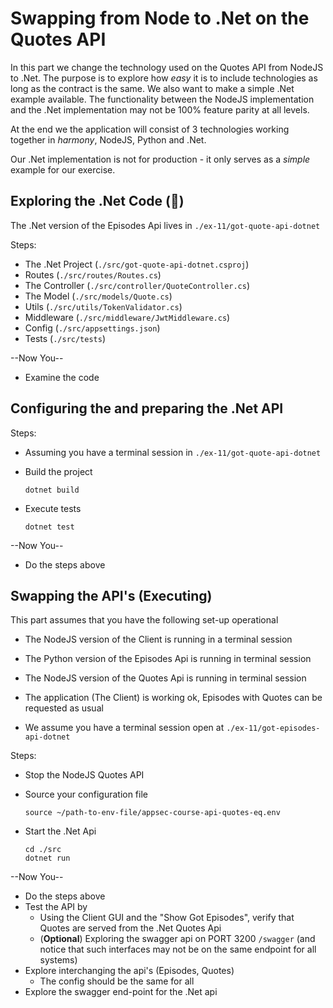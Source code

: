 # Swapping from Node to .Net on the Quotes API

In this part we change the technology used on the Quotes API from NodeJS to .Net. The purpose is to explore how _easy_ it is to include technologies as long as the contract is the same. We also want to make a simple .Net example available. The functionality between the NodeJS implementation and the .Net implementation may not be 100% feature parity at all levels.

At the end we the application will consist of 3 technologies working together in _harmony_, NodeJS, Python and .Net.

Our .Net implementation is not for production - it only serves as a _simple_ example for our exercise.

## Exploring the .Net Code (🥸)

The .Net version of the Episodes Api lives in `./ex-11/got-quote-api-dotnet`

Steps:

- The .Net Project (`./src/got-quote-api-dotnet.csproj`)
- Routes (`./src/routes/Routes.cs`)
- The Controller (`./src/controller/QuoteController.cs`)
- The Model (`./src/models/Quote.cs`)
- Utils (`./src/utils/TokenValidator.cs`)
- Middleware (`./src/middleware/JwtMiddleware.cs`)
- Config (`./src/appsettings.json`)
- Tests (`./src/tests`)

--Now You--

- Examine the code


## Configuring the and preparing the .Net API

Steps:

- Assuming you  have a terminal session in `./ex-11/got-quote-api-dotnet`
- Build the project

    ```shell
    dotnet build 
    ```
- Execute tests

    ```shell
    dotnet test 
    ```
--Now You--

- Do the steps above


## Swapping the API's (Executing)

This part assumes that you have the following set-up operational
- The NodeJS version of the Client is running in a terminal session
- The Python version of the Episodes Api is running in terminal session
- The NodeJS version of the Quotes Api is running in terminal session
- The application (The Client) is working ok, Episodes with Quotes can be requested as usual

- We assume you have a terminal session open at `./ex-11/got-episodes-api-dotnet`

Steps:

- Stop the NodeJS Quotes API
- Source your configuration file

    ```shell
    source ~/path-to-env-file/appsec-course-api-quotes-eq.env 
    ```
- Start the .Net Api

    ```shell
    cd ./src
    dotnet run
    ```

--Now You--

- Do the steps above
- Test the API by
    - Using the Client GUI and the "Show Got Episodes", verify that Quotes are served from the .Net Quotes Api
    - (__Optional__) Exploring the swagger api on PORT 3200 `/swagger` (and notice that such interfaces may not be on the same endpoint for all systems)
- Explore interchanging the api's (Episodes, Quotes)
    - The config should be the same for all
- Explore the swagger end-point for the .Net api

